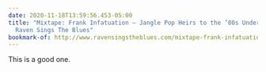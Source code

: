 ```yaml
---
date: 2020-11-18T13:59:56.453-05:00
title: "Mixtape: Frank Infatuation – Jangle Pop Heirs to the ’80s Underground  –
  Raven Sings The Blues"
bookmark-of: http://www.ravensingstheblues.com/mixtape-frank-infatuation/
---
```

This is a good one.
